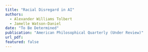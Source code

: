 ```yaml
---
title: "Racial Disregard in AI"
authors:
  - Alexander Williams Tolbert
  - Jamelle Watson-Daniel
date: "To Be Determined"
publication: "American Philosophical Quarterly (Under Review)"
url_pdf:  
featured: false
---
```

